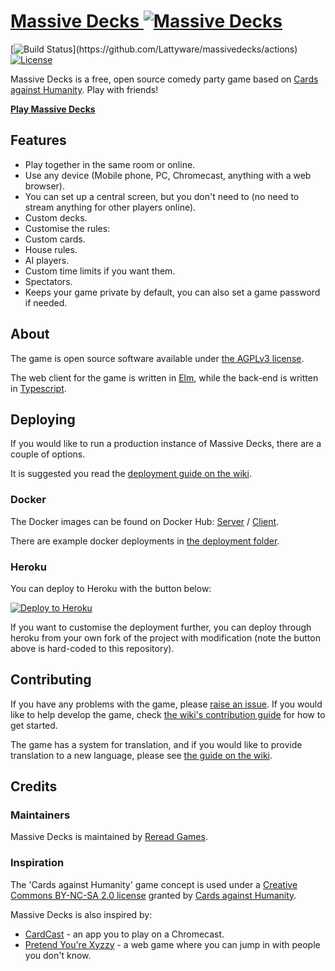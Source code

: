 # [Massive Decks ![Massive Decks](https://raw.githubusercontent.com/Lattyware/massivedecks/master/client/assets/images/icon.png)][hosted]

[![Build Status](https://img.shields.io/github/workflow/status/Lattyware/massivedecks/Build%20and%20publish%20docker%20images.)](https://github.com/Lattyware/massivedecks/actions)
[![License](https://img.shields.io/github/license/Lattyware/massivedecks)](LICENSE)

Massive Decks is a free, open source comedy party game based on [Cards against Humanity][cah]. Play with friends!

**[Play Massive Decks][hosted]**

[hosted]: https://md.rereadgames.com/
[cah]: https://cardsagainsthumanity.com/

## Features

 - Play together in the same room or online.
 - Use any device (Mobile phone, PC, Chromecast, anything with a web browser).
 - You can set up a central screen, but you don't need to (no need to stream anything for other players online).
 - Custom decks.
 - Customise the rules:
  - Custom cards.
  - House rules.
  - AI players.
  - Custom time limits if you want them.
 - Spectators.
 - Keeps your game private by default, you can also set a game password if needed.

## About

The game is open source software available under [the AGPLv3 license](LICENSE).

The web client for the game is written in [Elm][elm], while the back-end is written in [Typescript][typescript].

[elm]: https://elm-lang.org/
[typescript]: https://www.typescriptlang.org/

## Deploying

If you would like to run a production instance of Massive Decks, there are a couple of options.

It is suggested you read the [deployment guide on the wiki][deployment-guide].

[deployment-guide]: https://github.com/Lattyware/massivedecks/wiki/Deploying

### Docker

The Docker images can be found on Docker Hub: [Server](https://hub.docker.com/r/massivedecks/server) / [Client](https://hub.docker.com/r/massivedecks/client).

There are example docker deployments in [the deployment folder](deployment).

### Heroku

You can deploy to Heroku with the button below:

[![Deploy to Heroku](https://www.herokucdn.com/deploy/button.svg)](https://heroku.com/deploy?template=https://github.com/Lattyware/massivedecks)

If you want to customise the deployment further, you can deploy through heroku from your own fork of the project with
modification (note the button above is hard-coded to this repository).

## Contributing

If you have any problems with the game, please [raise an issue][issue]. If you would like to help develop the game,
check [the wiki's contribution guide][contributing] for how to get started.

The game has a system for translation, and if you would like to provide translation to a new language, please see
[the guide on the wiki][translation].

[issue]: https://github.com/Lattyware/massivedecks/issues/new
[contributing]: https://github.com/Lattyware/massivedecks/wiki/Contributing
[translation]: https://github.com/Lattyware/massivedecks/wiki/Translation

## Credits

### Maintainers

Massive Decks is maintained by [Reread Games][reread].

[reread]: https://www.rereadgames.com/

### Inspiration

The 'Cards against Humanity' game concept is used under a [Creative Commons BY-NC-SA 2.0 license][cah-license] granted
by [Cards against Humanity][cah].

[cah-license]: https://creativecommons.org/licenses/by-nc-sa/2.0/

Massive Decks is also inspired by:
* [CardCast][cardcast] - an app you to play on a Chromecast.
* [Pretend You're Xyzzy][xyzzy] - a web game where you can jump in with people you don't know.

[cardcast]: https://www.cardcastgame.com/
[xyzzy]: http://pretendyoure.xyz/zy/
